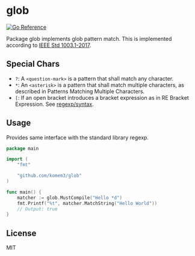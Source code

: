 # glob

[![Go Reference](https://pkg.go.dev/badge/github.com/komem3/globg.svg)](https://pkg.go.dev/github.com/komem3/glob)

Package glob implements glob pattern match.
This is implemented according to [IEEE Std 1003.1-2017](https://pubs.opengroup.org/onlinepubs/9699919799.2018edition/).

## Special Chars

- `?`: A `<question-mark>` is a pattern that shall match any character.
- `*`: An `<asterisk>` is a pattern that shall match multiple characters, as described in Patterns Matching Multiple Characters.
- `[`: If an open bracket introduces a bracket expression as in RE Bracket Expression. See [regexp/syntax](https://pkg.go.dev/regexp/syntax).

## Usage

Provides same interface with the standard library regexp.

```go
package main

import (
	"fmt"

	"github.com/komem3/glob"
)

func main() {
	matcher := glob.MustCompile("Hello *d")
	fmt.Printf("%t", matcher.MatchString("Hello World"))
	// Output: true
}
```

## License

MIT
